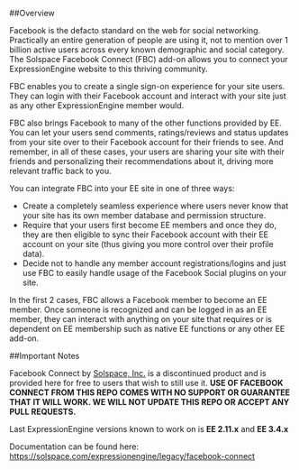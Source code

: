 ##Overview

Facebook is the defacto standard on the web for social networking. Practically an entire generation of people are using it, not to mention over 1 billion active users across every known demographic and social category. The Solspace Facebook Connect (FBC) add-on allows you to connect your ExpressionEngine website to this thriving community.

FBC enables you to create a single sign-on experience for your site users. They can login with their Facebook account and interact with your site just as any other ExpressionEngine member would.

FBC also brings Facebook to many of the other functions provided by EE. You can let your users send comments, ratings/reviews and status updates from your site over to their Facebook account for their friends to see. And remember, in all of these cases, your users are sharing your site with their friends and personalizing their recommendations about it, driving more relevant traffic back to you.

You can integrate FBC into your EE site in one of three ways:

* Create a completely seamless experience where users never know that your site has its own member database and permission structure.
* Require that your users first become EE members and once they do, they are then eligible to sync their Facebook account with their EE account on your site (thus giving you more control over their profile data).
* Decide not to handle any member account registrations/logins and just use FBC to easily handle usage of the Facebook Social plugins on your site.

In the first 2 cases, FBC allows a Facebook member to become an EE member. Once someone is recognized and can be logged in as an EE member, they can interact with anything on your site that requires or is dependent on EE membership such as native EE functions or any other EE add-on.

##Important Notes

Facebook Connect by [Solspace, Inc.](http://solspace.com) is a discontinued product and is provided here for free to users that wish to still use it.
**USE OF FACEBOOK CONNECT FROM THIS REPO COMES WITH NO SUPPORT OR GUARANTEE THAT IT WILL WORK. WE WILL NOT UPDATE THIS REPO OR ACCEPT ANY PULL REQUESTS.**

Last ExpressionEngine versions known to work on is **EE 2.11.x** and **EE 3.4.x**

Documentation can be found here:
https://solspace.com/expressionengine/legacy/facebook-connect
